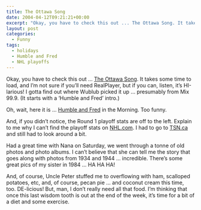 ```yaml
---
title: The Ottawa Song
date: 2004-04-12T09:21:21+00:00
excerpt: "Okay, you have to check this out ... The Ottawa Song. It takes some time to load, and I'm not sure if you'll need"
layout: post
categories:
  - Funny
tags:
  - holidays
  - Humble and Fred
  - NHL playoffs
---
```

Okay, you have to check this out &#8230; [The Ottawa Song](http://www.youtube.com/watch?v=AMQzcbCVdqA). It takes some time to load, and I&#8217;m not sure if you&#8217;ll need RealPlayer, but if you can, listen, it&#8217;s HI-larious! I gotta find out where Wublub picked it up &#8230; presumably from Mix 99.9. (It starts with a &#8216;Humble and Fred&#8217; intro.)

Oh, wait, here it is &#8230; [Humble and Fred](http://www.humbleandfred.com/) in the Morning. Too funny.

And, if you didn&#8217;t notice, the Round 1 playoff stats are off to the left. Explain to me why I can&#8217;t find the playoff stats on <a href="http://www.nhl.com" target="_blank">NHL.com</a>. I had to go to <a href="http://www.tsn.ca" target="_blank">TSN.ca</a> and still had to look around a bit.

Had a great time with Nana on Saturday, we went through a tonne of old photos and photo albums. I can&#8217;t believe that she can tell me the story that goes along with photos from 1934 and 1944 &#8230; incredible. There&#8217;s some great pics of my sister in 1984 &#8230; HA HA HA!

And, of course, Uncle Peter stuffed me to overflowing with ham, scalloped potatoes, etc, and, of course, pecan pie &#8230; and coconut cream this time, too. DE-licious! But, man, I don&#8217;t really need all that food. I&#8217;m thinking that once this last wisdom tooth is out at the end of the week, it&#8217;s time for a bit of a diet and some exercise.